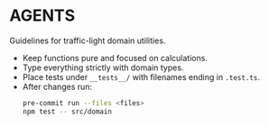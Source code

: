 # AGENTS

Guidelines for traffic-light domain utilities.

- Keep functions pure and focused on calculations.
- Type everything strictly with domain types.
- Place tests under `__tests__/` with filenames ending in `.test.ts`.
- After changes run:
  ```bash
  pre-commit run --files <files>
  npm test -- src/domain
  ```
